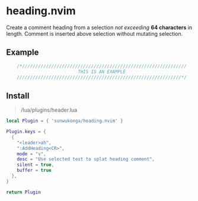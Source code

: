 # heading.nvim

Create a comment heading from a selection _not exceeding_ **64 characters** in
length. Comment is inserted above selection without mutating selection.

## Example
```ts
    /*//////////////////////////////////////////////////////////////
                           THIS IS AN EXAMPLE
    //////////////////////////////////////////////////////////////*/
```

## Install

> /lua/plugins/header.lua
```lua
local Plugin = { 'sunwukonga/heading.nvim' }

Plugin.keys = {
  {
    "<leader>ah",
    ":AddHeading<CR>",
    mode = "v",
    desc = "Use selected text to splat heading comment",
    silent = true,
    buffer = true
  },
}

return Plugin
```
